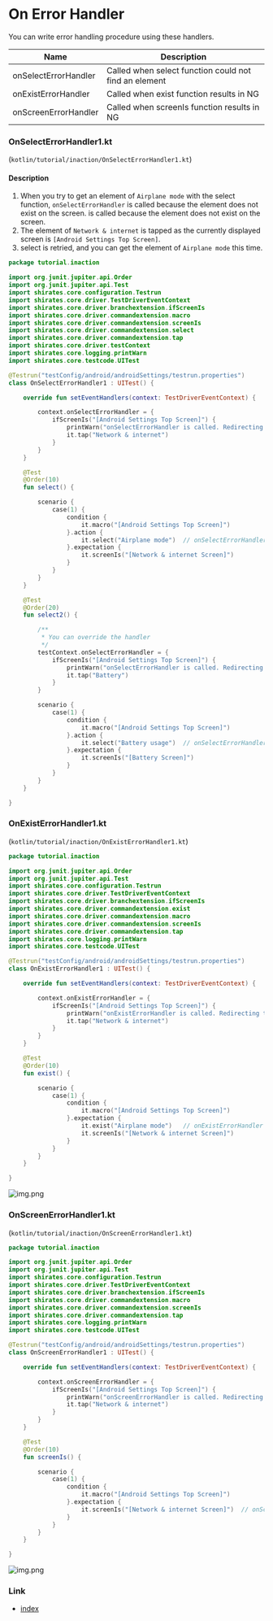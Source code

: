 # On Error Handler

You can write error handling procedure using these handlers.

| Name                 | Description                                           |   
|----------------------|-------------------------------------------------------|
| onSelectErrorHandler | Called when select function could not find an element |
| onExistErrorHandler  | Called when exist function results in NG              |
| onScreenErrorHandler | Called when screenIs function results in NG           |

### OnSelectErrorHandler1.kt

(`kotlin/tutorial/inaction/OnSelectErrorHandler1.kt`)

#### Description

1. When you try to get an element of `Airplane mode` with the select function, `onSelectErrorHandler` is called
   because the element does not exist on the screen.
   is called because the element does not exist on the screen.
2. The element of `Network & internet` is tapped as the currently displayed screen is `[Android Settings Top Screen]`.
3. select is retried, and you can get the element of `Airplane mode` this time.

```kotlin
package tutorial.inaction

import org.junit.jupiter.api.Order
import org.junit.jupiter.api.Test
import shirates.core.configuration.Testrun
import shirates.core.driver.TestDriverEventContext
import shirates.core.driver.branchextension.ifScreenIs
import shirates.core.driver.commandextension.macro
import shirates.core.driver.commandextension.screenIs
import shirates.core.driver.commandextension.select
import shirates.core.driver.commandextension.tap
import shirates.core.driver.testContext
import shirates.core.logging.printWarn
import shirates.core.testcode.UITest

@Testrun("testConfig/android/androidSettings/testrun.properties")
class OnSelectErrorHandler1 : UITest() {

    override fun setEventHandlers(context: TestDriverEventContext) {

        context.onSelectErrorHandler = {
            ifScreenIs("[Android Settings Top Screen]") {
                printWarn("onSelectErrorHandler is called. Redirecting to [Network & internet Screen]")
                it.tap("Network & internet")
            }
        }
    }

    @Test
    @Order(10)
    fun select() {

        scenario {
            case(1) {
                condition {
                    it.macro("[Android Settings Top Screen]")
                }.action {
                    it.select("Airplane mode")  // onSelectErrorHandler is called
                }.expectation {
                    it.screenIs("[Network & internet Screen]")
                }
            }
        }
    }

    @Test
    @Order(20)
    fun select2() {

        /**
         * You can override the handler
         */
        testContext.onSelectErrorHandler = {
            ifScreenIs("[Android Settings Top Screen]") {
                printWarn("onSelectErrorHandler is called. Redirecting to [Battery Screen]")
                it.tap("Battery")
            }
        }

        scenario {
            case(1) {
                condition {
                    it.macro("[Android Settings Top Screen]")
                }.action {
                    it.select("Battery usage")  // onSelectErrorHandler is called
                }.expectation {
                    it.screenIs("[Battery Screen]")
                }
            }
        }
    }

}
```

### OnExistErrorHandler1.kt

(`kotlin/tutorial/inaction/OnExistErrorHandler1.kt`)

```kotlin
package tutorial.inaction

import org.junit.jupiter.api.Order
import org.junit.jupiter.api.Test
import shirates.core.configuration.Testrun
import shirates.core.driver.TestDriverEventContext
import shirates.core.driver.branchextension.ifScreenIs
import shirates.core.driver.commandextension.exist
import shirates.core.driver.commandextension.macro
import shirates.core.driver.commandextension.screenIs
import shirates.core.driver.commandextension.tap
import shirates.core.logging.printWarn
import shirates.core.testcode.UITest

@Testrun("testConfig/android/androidSettings/testrun.properties")
class OnExistErrorHandler1 : UITest() {

    override fun setEventHandlers(context: TestDriverEventContext) {

        context.onExistErrorHandler = {
            ifScreenIs("[Android Settings Top Screen]") {
                printWarn("onExistErrorHandler is called. Redirecting to [Network & internet Screen]")
                it.tap("Network & internet")
            }
        }
    }

    @Test
    @Order(10)
    fun exist() {

        scenario {
            case(1) {
                condition {
                    it.macro("[Android Settings Top Screen]")
                }.expectation {
                    it.exist("Airplane mode")   // onExistErrorHandler is called
                    it.screenIs("[Network & internet Screen]")
                }
            }
        }
    }

}
```

![img.png](../_images/on_exist_error_handler.png)

### OnScreenErrorHandler1.kt

(`kotlin/tutorial/inaction/OnScreenErrorHandler1.kt`)

```kotlin
package tutorial.inaction

import org.junit.jupiter.api.Order
import org.junit.jupiter.api.Test
import shirates.core.configuration.Testrun
import shirates.core.driver.TestDriverEventContext
import shirates.core.driver.branchextension.ifScreenIs
import shirates.core.driver.commandextension.macro
import shirates.core.driver.commandextension.screenIs
import shirates.core.driver.commandextension.tap
import shirates.core.logging.printWarn
import shirates.core.testcode.UITest

@Testrun("testConfig/android/androidSettings/testrun.properties")
class OnScreenErrorHandler1 : UITest() {

    override fun setEventHandlers(context: TestDriverEventContext) {

        context.onScreenErrorHandler = {
            ifScreenIs("[Android Settings Top Screen]") {
                printWarn("onScreenErrorHandler is called. Redirecting to [Network & internet Screen]")
                it.tap("Network & internet")
            }
        }
    }

    @Test
    @Order(10)
    fun screenIs() {

        scenario {
            case(1) {
                condition {
                    it.macro("[Android Settings Top Screen]")
                }.expectation {
                    it.screenIs("[Network & internet Screen]")  // onScreenErrorHandler is called
                }
            }
        }
    }

}
```

![img.png](../_images/on_screen_error_handler.png)

### Link

- [index](../../index.md)

